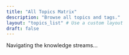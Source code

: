 ```yaml
---
title: "All Topics Matrix"
description: "Browse all topics and tags."
layout: "topics_list" # Use a custom layout
draft: false
---
```


Navigating the knowledge streams... 